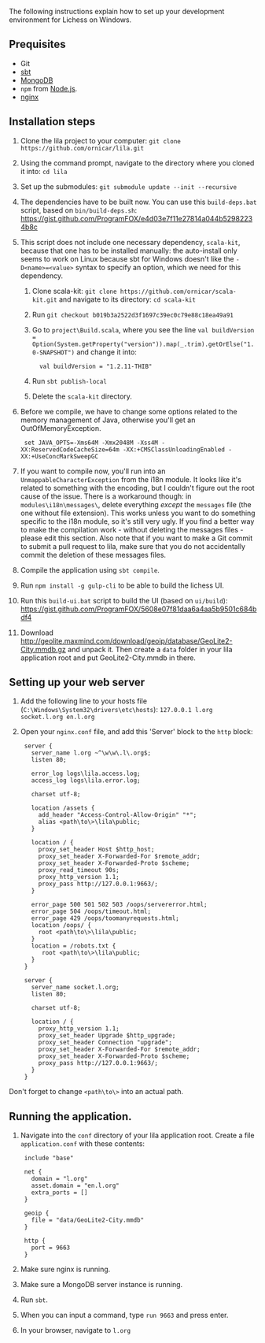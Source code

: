 The following instructions explain how to set up your development environment for Lichess on Windows.

## Prequisites
 - Git
 - [sbt](http://www.scala-sbt.org/0.13/docs/Installing-sbt-on-Windows.html)
 - [MongoDB](https://docs.mongodb.com/manual/tutorial/install-mongodb-on-windows/)
 - `npm` from [Node.js](https://nodejs.org/en/).
 - [nginx](http://nginx.org/en/docs/windows.html)

## Installation steps

1. Clone the lila project to your computer: `git clone https://github.com/ornicar/lila.git`
2. Using the command prompt, navigate to the directory where you cloned it into: `cd lila`
3. Set up the submodules: `git submodule update --init --recursive`
4. The dependencies have to be built now. You can use this `build-deps.bat` script, based on `bin/build-deps.sh`: https://gist.github.com/ProgramFOX/e4d03e7f11e27814a044b52982234b8c
5. This script does not include one necessary dependency, `scala-kit`, because that one has to be installed manually: the auto-install only seems to work on Linux because sbt for Windows doesn't like the `-D<name>=<value>` syntax to specify an option, which we need for this dependency.
    1. Clone scala-kit: `git clone https://github.com/ornicar/scala-kit.git` and navigate to its directory: `cd scala-kit`
    2. Run `git checkout b019b3a2522d3f1697c39ec0c79e88c18ea49a91`
    3. Go to `project\Build.scala`, where you see the line `val buildVersion = Option(System.getProperty("version")).map(_.trim).getOrElse("1.0-SNAPSHOT")` and change it into:

             val buildVersion = "1.2.11-THIB"
    4. Run `sbt publish-local`
    5. Delete the `scala-kit` directory.
6. Before we compile, we have to change some options related to the memory management of Java, otherwise you'll get an OutOfMemoryException.

        set JAVA_OPTS=-Xms64M -Xmx2048M -Xss4M -XX:ReservedCodeCacheSize=64m -XX:+CMSClassUnloadingEnabled -XX:+UseConcMarkSweepGC
7. If you want to compile now, you'll run into an `UnmappableCharacterException` from the i18n module. It looks like it's related to something with the encoding, but I couldn't figure out the root cause of the issue. There is a workaround though: in `modules\i18n\messages\`, delete everything *except* the `messages` file (the one without file extension). This works unless you want to do something specific to the i18n module, so it's still very ugly. If you find a better way to make the compilation work - without deleting the messages files - please edit this section. Also note that if you want to make a Git commit to submit a pull request to lila, make sure that you do not accidentally commit the deletion of these messages files.
7. Compile the application using `sbt compile`.
8. Run `npm install -g gulp-cli` to be able to build the lichess UI.
9. Run this `build-ui.bat` script to build the UI (based on `ui/build`): https://gist.github.com/ProgramFOX/5608e07f81daa6a4aa5b9501c684bdf4
10. Download http://geolite.maxmind.com/download/geoip/database/GeoLite2-City.mmdb.gz and unpack it. Then create a `data` folder in your lila application root and put GeoLite2-City.mmdb in there.


## Setting up your web server

1. Add the following line to your hosts file (`C:\Windows\System32\drivers\etc\hosts`): `127.0.0.1 l.org socket.l.org en.l.org`
2. Open your `nginx.conf` file, and add this 'Server' block to the `http` block:

        server {
          server_name l.org ~^\w\w\.l\.org$;
          listen 80;
        
          error_log logs\lila.access.log;
          access_log logs\lila.error.log;
        
          charset utf-8;
        
          location /assets {
            add_header "Access-Control-Allow-Origin" "*";
            alias <path\to\>\lila\public;
          }
        
          location / {
            proxy_set_header Host $http_host;
            proxy_set_header X-Forwarded-For $remote_addr;
            proxy_set_header X-Forwarded-Proto $scheme;
            proxy_read_timeout 90s;
            proxy_http_version 1.1;
            proxy_pass http://127.0.0.1:9663/;
          }
        
          error_page 500 501 502 503 /oops/servererror.html;
          error_page 504 /oops/timeout.html;
          error_page 429 /oops/toomanyrequests.html;
          location /oops/ {
            root <path\to\>\lila\public;
          }
          location = /robots.txt {
             root <path\to\>\lila\public;
          }
        }
        
        server {
          server_name socket.l.org;
          listen 80;
        
          charset utf-8;
        
          location / {
            proxy_http_version 1.1;
            proxy_set_header Upgrade $http_upgrade;
            proxy_set_header Connection "upgrade";
            proxy_set_header X-Forwarded-For $remote_addr;
            proxy_set_header X-Forwarded-Proto $scheme;
            proxy_pass http://127.0.0.1:9663/;
          }
        }
Don't forget to change `<path\to\>` into an actual path.

## Running the application.

1. Navigate into the `conf` directory of your lila application root. Create a file `application.conf` with these contents:

        include "base"
         
        net {
          domain = "l.org"
          asset.domain = "en.l.org"
          extra_ports = []
        }
         
        geoip {
          file = "data/GeoLite2-City.mmdb"
        }
        
        http {
          port = 9663
        }
2. Make sure nginx is running.
3. Make sure a MongoDB server instance is running.
4. Run `sbt`.
5. When you can input a command, type `run 9663` and press enter.
6. In your browser, navigate to `l.org`
